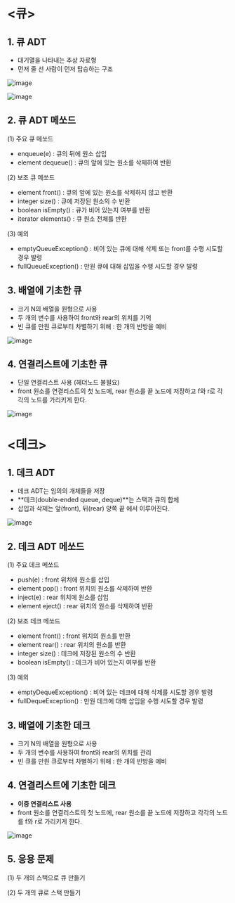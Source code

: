 # <큐>

## 1. 큐 ADT
- 대기열을 나타내는 추상 자료형
- 먼저 줄 선 사람이 먼저 탑승하는 구조

![image](https://user-images.githubusercontent.com/70889699/122171295-84ab7480-ceba-11eb-9777-1dd89b81231f.png)


![image](https://user-images.githubusercontent.com/70889699/121972992-4d07d400-cdb7-11eb-9a43-c9ea8e00c4a0.png)

## 2. 큐 ADT 메쏘드
(1) 주요 큐 메쏘드
- enqueue(e) : 큐의 뒤에 원소 삽입
- element dequeue() : 큐의 앞에 있는 원소를 삭제하여 반환

(2) 보조 큐 메쏘드
- element front() : 큐의 앞에 있는 원소를 삭제하지 않고 반환
- integer size() : 큐에 저장된 원소의 수 반환
- boolean isEmpty() : 큐가 비어 있는지 여부를 반환
- iterator elements() : 큐 원소 전체를 반환

(3) 예외
- emptyQueueException() : 비어 있는 큐에 대해 삭제 또는 front를 수행 시도할 경우 발령
- fullQueueException() : 만원 큐에 대해 삽입을 수행 시도할 경우 발령

## 3. 배열에 기초한 큐
- 크기 N의 배열을 원형으로 사용
- 두 개의 변수를 사용하여 front와 rear의 위치를 기억
- 빈 큐를 만원 큐로부터 차별하기 위해 : 한 개의 빈방을 예비

![image](https://user-images.githubusercontent.com/70889699/121973281-e1723680-cdb7-11eb-889b-0467ebf567a0.png)

## 4. 연결리스트에 기초한 큐
- 단일 연결리스트 사용 (헤더노드 불필요)
- front 원소를 연결리스트의 첫 노드에, rear 원소를 끝 노드에 저장하고 f와 r로 각각의 노드를 가리키게 한다.

![image](https://user-images.githubusercontent.com/70889699/121973860-277bca00-cdb9-11eb-83a4-3754a2377c5c.png)


# <데크>

## 1. 데크 ADT
- 데크 ADT는 임의의 개체들을 저장
- **데크(double-ended queue, deque)**는 스택과 큐의 합체
- 삽입과 삭제는 앞(front), 뒤(rear) 양쪽 끝 에서 이루어진다.

![image](https://user-images.githubusercontent.com/70889699/121973971-6447c100-cdb9-11eb-8216-3d3ddb14ac4d.png)

## 2. 데크 ADT 메쏘드
(1) 주요 데크 메쏘드
- push(e) : front 위치에 원소를 삽입
- element pop() : front 위치의 원소를 삭제하여 반환
- inject(e) : rear 위치에 원소를 삽입
- element eject() : rear 위치의 원소를 삭제하여 반환

(2) 보조 데크 메쏘드
- element front() : front 위치의 원소를 반환
- element rear() : rear 위치의 원소를 반환
- integer size() : 데크에 저장된 원소의 수 반환
- boolean isEmpty() : 데크가 비어 있는지 여부를 반환

(3) 예외
- emptyDequeException() : 비어 있는 데크에 대해 삭제를 시도할 경우 발령
- fullDequeException() : 만원 데크에 대해 삽입을 수행 시도할 경우 발령

## 3. 배열에 기초한 데크
- 크기 N의 배열을 원형으로 사용
- 두 개의 변수를 사용하여 front와 rear의 위치를 관리
- 빈 큐를 만원 큐로부터 차별하기 위해 : 한 개의 빈방을 예비

## 4. 연결리스트에 기초한 데크
- **이중 연결리스트 사용**
- front 원소를 연결리스트의 첫 노드에, rear 원소를 끝 노드에 저장하고 각각의 노드를 f와 r로 가리키게 한다.

![image](https://user-images.githubusercontent.com/70889699/121974336-1bdcd300-cdba-11eb-9fbf-c0f6b331a700.png)

## 5. 응용 문제
(1) 두 개의 스택으로 큐 만들기

(2) 두 개의 큐로 스택 만들기
